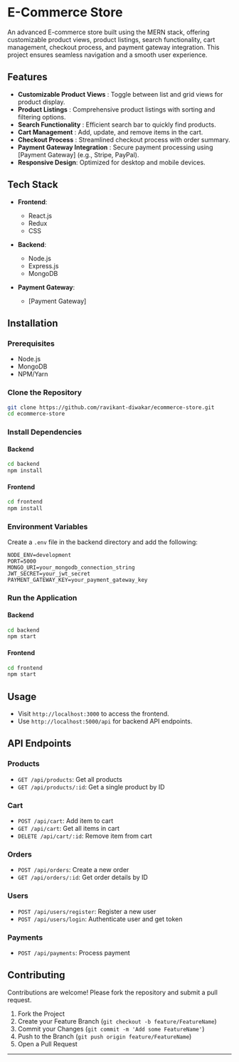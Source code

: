 # E-Commerce Store

An advanced E-commerce store built using the MERN stack, offering customizable product views, product listings, search functionality, cart management, checkout process, and payment gateway integration. This project ensures seamless navigation and a smooth user experience.

## Features

- **Customizable Product Views** : Toggle between list and grid views for product display.
- **Product Listings** : Comprehensive product listings with sorting and filtering options.
- **Search Functionality** : Efficient search bar to quickly find products.
- **Cart Management** : Add, update, and remove items in the cart.
- **Checkout Process** : Streamlined checkout process with order summary.
- **Payment Gateway Integration** : Secure payment processing using [Payment Gateway] (e.g., Stripe, PayPal).
- **Responsive Design**: Optimized for desktop and mobile devices.

## Tech Stack

- **Frontend**:
  - React.js
  - Redux
  - CSS

- **Backend**:
  - Node.js
  - Express.js
  - MongoDB

- **Payment Gateway**:
  - [Payment Gateway]

## Installation

### Prerequisites

- Node.js
- MongoDB
- NPM/Yarn

### Clone the Repository

```bash
git clone https://github.com/ravikant-diwakar/ecommerce-store.git
cd ecommerce-store
```

### Install Dependencies

#### Backend

```bash
cd backend
npm install
```

#### Frontend

```bash
cd frontend
npm install
```

### Environment Variables

Create a `.env` file in the backend directory and add the following:

```
NODE_ENV=development
PORT=5000
MONGO_URI=your_mongodb_connection_string
JWT_SECRET=your_jwt_secret
PAYMENT_GATEWAY_KEY=your_payment_gateway_key
```

### Run the Application

#### Backend

```bash
cd backend
npm start
```

#### Frontend

```bash
cd frontend
npm start
```

## Usage

- Visit `http://localhost:3000` to access the frontend.
- Use `http://localhost:5000/api` for backend API endpoints.

## API Endpoints

### Products

- `GET /api/products`: Get all products
- `GET /api/products/:id`: Get a single product by ID

### Cart

- `POST /api/cart`: Add item to cart
- `GET /api/cart`: Get all items in cart
- `DELETE /api/cart/:id`: Remove item from cart

### Orders

- `POST /api/orders`: Create a new order
- `GET /api/orders/:id`: Get order details by ID

### Users

- `POST /api/users/register`: Register a new user
- `POST /api/users/login`: Authenticate user and get token

### Payments

- `POST /api/payments`: Process payment

## Contributing

Contributions are welcome! Please fork the repository and submit a pull request.

1. Fork the Project
2. Create your Feature Branch (`git checkout -b feature/FeatureName`)
3. Commit your Changes (`git commit -m 'Add some FeatureName'`)
4. Push to the Branch (`git push origin feature/FeatureName`)
5. Open a Pull Request

---
